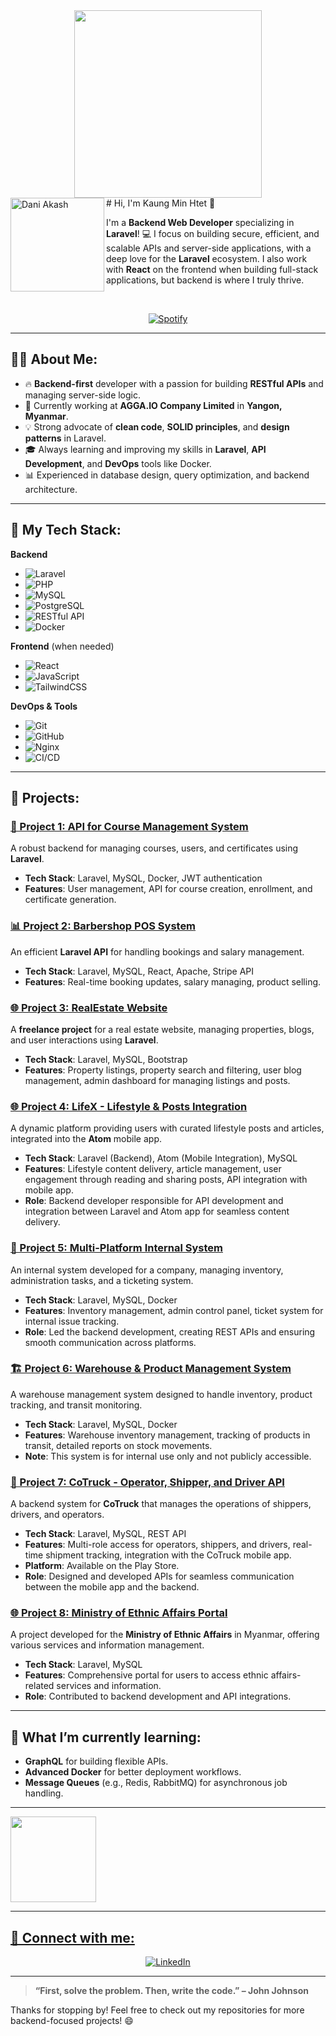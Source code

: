 <div align="center">
<img src="https://media.giphy.com/media/WUlplcMpOCEmTGBtBW/giphy.gif" width="300"> 
</div>
# Hi, I'm Kaung Min Htet 👋

<img align="left" width="150" height="150" alt="Dani Akash" src="https://plus.unsplash.com/premium_photo-1682024745224-2edf92747598?q=80&w=2884&auto=format&fit=crop&ixlib=rb-4.0.3&ixid=M3wxMjA3fDB8MHxwaG90by1wYWdlfHx8fGVufDB8fHx8fA%3D%3D"/>

I'm a **Backend Web Developer** specializing in **Laravel**! 💻 I focus on building secure, efficient, and scalable APIs and server-side applications, with a deep love for the **Laravel** ecosystem. I also work with **React** on the frontend when building full-stack applications, but backend is where I truly thrive.

&nbsp;<div align="center">
  [![Spotify](https://novatorem.vercel.app/api/spotify?background_color=0d1117&border_color=ffffff)](https://open.spotify.com/user/omnitenebris)
</div>

---

## 👨‍💻 About Me:
- 🔥 **Backend-first** developer with a passion for building **RESTful APIs** and managing server-side logic.
- 💼 Currently working at **AGGA.IO Company Limited** in **Yangon, Myanmar**.
- 💡 Strong advocate of **clean code**, **SOLID principles**, and **design patterns** in Laravel.
- 🎓 Always learning and improving my skills in **Laravel**, **API Development**, and **DevOps** tools like Docker.
- 📊 Experienced in database design, query optimization, and backend architecture.

---

## 🔨 My Tech Stack:

**Backend**
- ![Laravel](https://img.shields.io/badge/Laravel-F05340?style=for-the-badge&logo=laravel&logoColor=white)
- ![PHP](https://img.shields.io/badge/PHP-777BB4?style=for-the-badge&logo=php&logoColor=white)
- ![MySQL](https://img.shields.io/badge/MySQL-4479A1?style=for-the-badge&logo=mysql&logoColor=white)
- ![PostgreSQL](https://img.shields.io/badge/PostgreSQL-4169E1?style=for-the-badge&logo=postgresql&logoColor=white)
- ![RESTful API](https://img.shields.io/badge/REST%20API-02569B?style=for-the-badge&logo=api&logoColor=white)
- ![Docker](https://img.shields.io/badge/Docker-2496ED?style=for-the-badge&logo=docker&logoColor=white)

**Frontend** (when needed)
- ![React](https://img.shields.io/badge/React-20232A?style=for-the-badge&logo=react&logoColor=61DAFB)
- ![JavaScript](https://img.shields.io/badge/JavaScript-F7DF1E?style=for-the-badge&logo=javascript&logoColor=black)
- ![TailwindCSS](https://img.shields.io/badge/TailwindCSS-38B2AC?style=for-the-badge&logo=tailwind-css&logoColor=white)

**DevOps & Tools**
- ![Git](https://img.shields.io/badge/Git-F05032?style=for-the-badge&logo=git&logoColor=white)
- ![GitHub](https://img.shields.io/badge/GitHub-181717?style=for-the-badge&logo=github&logoColor=white)
- ![Nginx](https://img.shields.io/badge/Nginx-009639?style=for-the-badge&logo=nginx&logoColor=white)
- ![CI/CD](https://img.shields.io/badge/CI%2FCD-3E3E3E?style=for-the-badge&logo=github-actions&logoColor=blue)

---

## 💼 Projects:

### [🚀 Project 1: API for Course Management System](https://learning.parabyte.media/)
A robust backend for managing courses, users, and certificates using **Laravel**.
- **Tech Stack**: Laravel, MySQL, Docker, JWT authentication
- **Features**: User management, API for course creation, enrollment, and certificate generation.

### [📊 Project 2: Barbershop POS System](https://www.notbarbershop.com/)
An efficient **Laravel API** for handling bookings and salary management.
- **Tech Stack**: Laravel, MySQL, React, Apache, Stripe API
- **Features**: Real-time booking updates, salary managing, product selling.

### [🌐 Project 3: RealEstate Website](https://vamseasia.com)
A **freelance project** for a real estate website, managing properties, blogs, and user interactions using **Laravel**.
- **Tech Stack**: Laravel, MySQL, Bootstrap
- **Features**: Property listings, property search and filtering, user blog management, admin dashboard for managing listings and posts.

### [🌐 Project 4: LifeX - Lifestyle & Posts Integration](https://lifex.parabyte.media)
A dynamic platform providing users with curated lifestyle posts and articles, integrated into the **Atom** mobile app.
- **Tech Stack**: Laravel (Backend), Atom (Mobile Integration), MySQL
- **Features**: Lifestyle content delivery, article management, user engagement through reading and sharing posts, API integration with mobile app.
- **Role**: Backend developer responsible for API development and integration between Laravel and Atom app for seamless content delivery.

### [🏢 Project 5: Multi-Platform Internal System](#)
An internal system developed for a company, managing inventory, administration tasks, and a ticketing system.
- **Tech Stack**: Laravel, MySQL, Docker
- **Features**: Inventory management, admin control panel, ticket system for internal issue tracking.
- **Role**: Led the backend development, creating REST APIs and ensuring smooth communication across platforms.

### [🏗️ Project 6: Warehouse & Product Management System](#)
A warehouse management system designed to handle inventory, product tracking, and transit monitoring.
- **Tech Stack**: Laravel, MySQL, Docker
- **Features**: Warehouse inventory management, tracking of products in transit, detailed reports on stock movements.
- **Note**: This system is for internal use only and not publicly accessible.

### [🚛 Project 7: CoTruck - Operator, Shipper, and Driver API](https://play.google.com/store/apps)
A backend system for **CoTruck** that manages the operations of shippers, drivers, and operators.
- **Tech Stack**: Laravel, MySQL, REST API
- **Features**: Multi-role access for operators, shippers, and drivers, real-time shipment tracking, integration with the CoTruck mobile app.
- **Platform**: Available on the Play Store.
- **Role**: Designed and developed APIs for seamless communication between the mobile app and the backend.

### [🌐 Project 8: Ministry of Ethnic Affairs Portal](https://portal.moea.gov.mm/)
A project developed for the **Ministry of Ethnic Affairs** in Myanmar, offering various services and information management.
- **Tech Stack**: Laravel, MySQL
- **Features**: Comprehensive portal for users to access ethnic affairs-related services and information.
- **Role**: Contributed to backend development and API integrations.
---

## 🚀 What I’m currently learning:
- **GraphQL** for building flexible APIs.
- **Advanced Docker** for better deployment workflows.
- **Message Queues** (e.g., Redis, RabbitMQ) for asynchronous job handling.

---

<a href="https://www.github.com/Kaung-MinHtet"><img height="137px" src="https://github-readme-stats.vercel.app/api?username=Kaung-MinHtet&hide_title=true&hide_border=true&show_icons=true&include_all_commits=true&count_private=true&line_height=21&text_color=000&icon_color=000&bg_color=0,ea6161,ffc64d,fffc4d,52fa5a&theme=graywhite" />

---
## 🤝 Connect with me:

<p align="center">
  <a href="https://www.linkedin.com/in/kaung-min-htet-805884218/"><img src="https://img.shields.io/badge/LinkedIn-0A66C2?style=for-the-badge&logo=linkedin&logoColor=white" alt="LinkedIn"></a>
</p>

---

> **“First, solve the problem. Then, write the code.” – John Johnson**

Thanks for stopping by! Feel free to check out my repositories for more backend-focused projects! 😄
